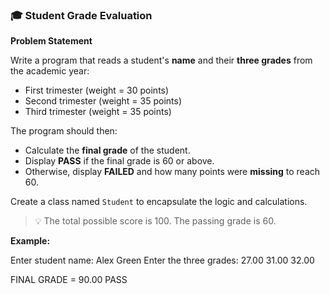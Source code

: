 ### 🎓 Student Grade Evaluation

**Problem Statement**

Write a program that reads a student's **name** and their **three grades** from the academic year:

- First trimester (weight = 30 points)
- Second trimester (weight = 35 points)
- Third trimester (weight = 35 points)

The program should then:

- Calculate the **final grade** of the student.
- Display **PASS** if the final grade is 60 or above.
- Otherwise, display **FAILED** and how many points were **missing** to reach 60.

Create a class named `Student` to encapsulate the logic and calculations.

> 💡 The total possible score is 100. The passing grade is 60.

**Example:**

Enter student name: Alex Green
Enter the three grades:
27.00
31.00
32.00

FINAL GRADE = 90.00
PASS
